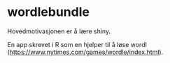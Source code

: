 # wordlebundle
Hovedmotivasjonen er å lære shiny. 

En app skrevet i R som en hjelper til å løse wordl (https://www.nytimes.com/games/wordle/index.html).
